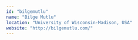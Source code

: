 ```yaml
---
id: "bilgemutlu"
name: "Bilge Mutlu"
location: "University of Wisconsin-Madison, USA"
website: "http://bilgemutlu.com/"
---
```

